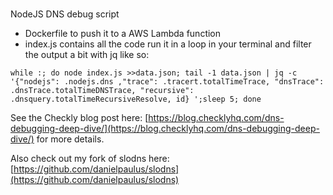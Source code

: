 ###
NodeJS DNS debug script

- Dockerfile to push it to a AWS Lambda function
- index.js contains all the code
run it in a loop in your terminal and filter the output a bit with jq like so:
```
while :; do node index.js >>data.json; tail -1 data.json | jq -c '{"nodejs": .nodejs.dns ,"trace": .tracert.totalTimeTrace, "dnsTrace": .dnsTrace.totalTimeDNSTrace, "recursive": .dnsquery.totalTimeRecursiveResolve, id} ';sleep 5; done
```

See the Checkly blog post here: [https://blog.checklyhq.com/dns-debugging-deep-dive/](https://blog.checklyhq.com/dns-debugging-deep-dive/) for more details.

Also check out my fork of slodns here:  [https://github.com/danielpaulus/slodns](https://github.com/danielpaulus/slodns)
